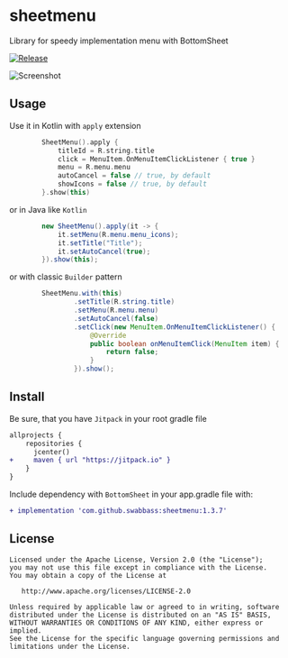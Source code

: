 # sheetmenu
Library for speedy implementation menu with BottomSheet

[![Release](https://jitpack.io/v/swabbass/sheetmenu.svg)](https://jitpack.io/#swabbass/sheetmenu)

![Screenshot](screens/1.3.2.gif)

Usage
-----

Use it in Kotlin with `apply` extension

```kotlin
        SheetMenu().apply {
            titleId = R.string.title
            click = MenuItem.OnMenuItemClickListener { true }
            menu = R.menu.menu
            autoCancel = false // true, by default
            showIcons = false // true, by default
        }.show(this)
```

or in Java like `Kotlin`

```java
        new SheetMenu().apply(it -> {
            it.setMenu(R.menu.menu_icons);
            it.setTitle("Title");
            it.setAutoCancel(true); 
        }).show(this);
```

or with classic `Builder` pattern 

```java
        SheetMenu.with(this)
                .setTitle(R.string.title)
                .setMenu(R.menu.menu)
                .setAutoCancel(false)
                .setClick(new MenuItem.OnMenuItemClickListener() {
                    @Override
                    public boolean onMenuItemClick(MenuItem item) {
                        return false;
                    }
                }).show();
```

Install
-------

Be sure, that you have `Jitpack` in your root gradle file

```diff
allprojects {
    repositories {
      jcenter()
+     maven { url "https://jitpack.io" }
    }
}
```

Include dependency with `BottomSheet` in your app.gradle file with:

```diff
+ implementation 'com.github.swabbass:sheetmenu:1.3.7'
```


License
-------

    Licensed under the Apache License, Version 2.0 (the "License");
    you may not use this file except in compliance with the License.
    You may obtain a copy of the License at

       http://www.apache.org/licenses/LICENSE-2.0

    Unless required by applicable law or agreed to in writing, software
    distributed under the License is distributed on an "AS IS" BASIS,
    WITHOUT WARRANTIES OR CONDITIONS OF ANY KIND, either express or implied.
    See the License for the specific language governing permissions and
    limitations under the License.
